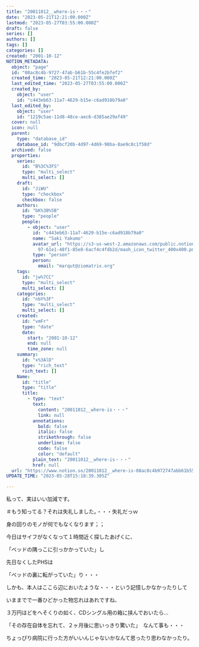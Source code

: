 ```yaml
---
title: "20011012__where-is・・・"
date: "2023-05-21T12:21:00.000Z"
lastmod: "2023-05-27T03:55:00.000Z"
draft: false
series: []
authors: []
tags: []
categories: []
created: "2001-10-12"
NOTION_METADATA:
  object: "page"
  id: "08ac8c4b-9727-47ab-b61b-55c4fe2bfef2"
  created_time: "2023-05-21T12:21:00.000Z"
  last_edited_time: "2023-05-27T03:55:00.000Z"
  created_by:
    object: "user"
    id: "c443eb63-11a7-4629-b15e-c6ad918b79a0"
  last_edited_by:
    object: "user"
    id: "1219c5ae-11d8-48ce-aec6-d385ae29af49"
  cover: null
  icon: null
  parent:
    type: "database_id"
    database_id: "9dbcf20b-4d97-4d69-98ba-8ae9c8c1f58d"
  archived: false
  properties:
    series:
      id: "B%3C%3FS"
      type: "multi_select"
      multi_select: []
    draft:
      id: "JiWU"
      type: "checkbox"
      checkbox: false
    authors:
      id: "bK%3B%5B"
      type: "people"
      people:
        - object: "user"
          id: "c443eb63-11a7-4629-b15e-c6ad918b79a0"
          name: "Saki Yakumo"
          avatar_url: "https://s3-us-west-2.amazonaws.com/public.notion-static.com/3ad1c4\
            97-61e1-48f1-85e8-6acf4c4fdb2d/maoh_icon_twitter_400x400.png"
          type: "person"
          person:
            email: "marqut@ziomatrix.org"
    tags:
      id: "jw%7CC"
      type: "multi_select"
      multi_select: []
    categories:
      id: "nbY%3F"
      type: "multi_select"
      multi_select: []
    created:
      id: "vmFr"
      type: "date"
      date:
        start: "2001-10-12"
        end: null
        time_zone: null
    summary:
      id: "x%3AlD"
      type: "rich_text"
      rich_text: []
    Name:
      id: "title"
      type: "title"
      title:
        - type: "text"
          text:
            content: "20011012__where-is・・・"
            link: null
          annotations:
            bold: false
            italic: false
            strikethrough: false
            underline: false
            code: false
            color: "default"
          plain_text: "20011012__where-is・・・"
          href: null
  url: "https://www.notion.so/20011012__where-is-08ac8c4b972747abb61b55c4fe2bfef2"
UPDATE_TIME: "2023-05-28T15:18:39.305Z"

---
```

<link rel="stylesheet" href="https://cdn.jsdelivr.net/npm/katex@0.16.2/dist/katex.min.css" integrity="sha384-bYdxxUwYipFNohQlHt0bjN/LCpueqWz13HufFEV1SUatKs1cm4L6fFgCi1jT643X" crossorigin="anonymous">


私って、実はいい加減です。


＃もう知ってる？それは失礼しました。・・・失礼だっｗ


身の回りのモノが何でもなくなります；；


今日はサイフがなくなって１時間近く探したあげくに、


「ベッドの隅っこに引っかかっていた」し


先日なくしたPHSは


「ベッドの裏に転がっていた」り・・・


しかも、本人はここら辺においたような・・・という記憶しかなかったりして


いままでで一番ひどかった物忘れはあれですね、


３万円ほどをへそくりの如く、CDシングル用の箱に挟んでおいたら…


「その存在自体を忘れて、２ヶ月後に思いっきり驚いた」　なんて事も・・・


ちょっぴり病院に行った方がいいんじゃないかなんて思ったり思わなかったり。

